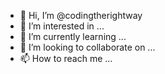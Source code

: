 - 👋 Hi, I’m @codingtherightway
- 👀 I’m interested in ...
- 🌱 I’m currently learning ...
- 💞️ I’m looking to collaborate on ...
- 📫 How to reach me ...

<!---
codingtherightway/codingtherightway is a ✨ special ✨ repository because its `README.md` (this file) appears on your GitHub profile.
You can click the Preview link to take a look at your changes.
--->
